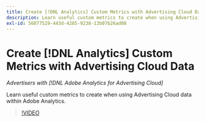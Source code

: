 ```yaml
---
title: Create [!DNL Analytics] Custom Metrics with Advertising Cloud Data
description: Learn useful custom metrics to create when using Advertising Cloud data within Adobe Analytics.
exl-id: 56077529-443d-4285-9238-13b07b26ad08
---
```

# Create [!DNL Analytics] Custom Metrics with Advertising Cloud Data

*Advertisers with [!DNL Adobe Analytics for Advertising Cloud]*

Learn useful custom metrics to create when using Advertising Cloud data within Adobe Analytics.

>[!VIDEO](https://video.tv.adobe.com/v/33919)
